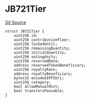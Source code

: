 # JB721Tier
[Git Source](https://github.com/jbx-protocol/juice-721-delegate/blob/24c33179caef17b169ec5b6eb95923f5da66bf32/contracts/structs/JB721Tier.sol)


```solidity
struct JB721Tier {
    uint256 id;
    uint256 contributionFloor;
    uint256 lockedUntil;
    uint256 remainingQuantity;
    uint256 initialQuantity;
    uint256 votingUnits;
    uint256 reservedRate;
    address reservedTokenBeneficiary;
    uint256 royaltyRate;
    address royaltyBeneficiary;
    bytes32 encodedIPFSUri;
    uint256 category;
    bool allowManualMint;
    bool transfersPausable;
}
```

